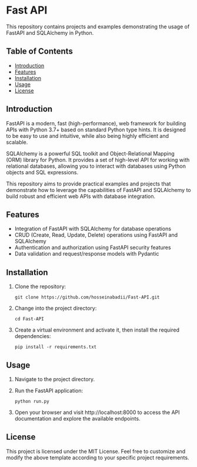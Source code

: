 # Fast API

This repository contains projects and examples demonstrating the usage of FastAPI and SQLAlchemy in Python.

## Table of Contents

- [Introduction](#introduction)
- [Features](#features)
- [Installation](#installation)
- [Usage](#usage)
- [License](#license)

## Introduction

FastAPI is a modern, fast (high-performance), web framework for building APIs with Python 3.7+ based on standard Python type hints. It is designed to be easy to use and intuitive, while also being highly efficient and scalable.

SQLAlchemy is a powerful SQL toolkit and Object-Relational Mapping (ORM) library for Python. It provides a set of high-level API for working with relational databases, allowing you to interact with databases using Python objects and SQL expressions.

This repository aims to provide practical examples and projects that demonstrate how to leverage the capabilities of FastAPI and SQLAlchemy to build robust and efficient web APIs with database integration.

## Features

- Integration of FastAPI with SQLAlchemy for database operations
- CRUD (Create, Read, Update, Delete) operations using FastAPI and SQLAlchemy
- Authentication and authorization using FastAPI security features
- Data validation and request/response models with Pydantic


## Installation

1. Clone the repository:

   ```shell
   git clone https://github.com/hosseinabadii/Fast-API.git
   ```

2. Change into the project directory:

    ```shell
    cd Fast-API
    ```

3. Create a virtual environment and activate it, then install the required dependencies:

    ```shell
    pip install -r requirements.txt
    ```

## Usage

1. Navigate to the project directory.

2. Run the FastAPI application:

    ```shell
    python run.py
    ```

3. Open your browser and visit http://localhost:8000 to access the API documentation and explore the available endpoints.


## License
This project is licensed under the MIT License.
Feel free to customize and modify the above template according to your specific project requirements.
